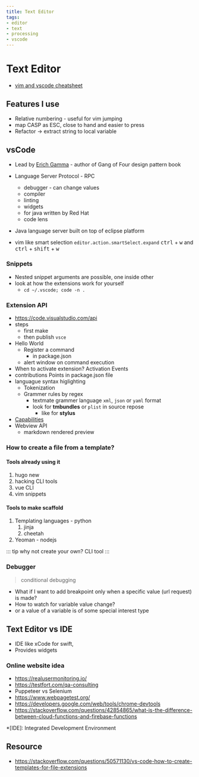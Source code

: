 ```yaml
---
title: Text Editor
tags:
- editor
- text
- processing
- vscode
---
```


# Text Editor

<TagLinks />

* [vim and vscode cheatsheet](https://www.barbarianmeetscoding.com/boost-your-coding-fu-with-vscode-and-vim/cheatsheet/)

## Features I use

* Relative numbering - useful for vim jumping
* map CASP as ESC, close to hand and easier to press
* Refactor -> extract string to local variable

## vsCode

* Lead by [Erich Gamma] - author of Gang of Four design pattern book
* Language Server Protocol - RPC
  * debugger - can change values
  * compiler
  * linting
  * widgets
  * for java written by Red Hat
  * code lens
* Java language server built on top of eclipse platform

* vim like smart selection `editor.action.smartSelect.expand` <kbd>ctrl</kbd> + <kbd>w</kbd> and <kbd>ctrl</kbd> + <kbd>shift</kbd> + <kbd>w</kbd>

### Snippets

* Nested snippet arguments are possible, one inside other
* look at how the extensions work for yourself
  * `cd ~/.vscode; code -n .`

### Extension API

* https://code.visualstudio.com/api
* steps
  * first make
  * then publish `vsce`
* Hello World
  * Register a command
    * in package.json
  * alert window on command execution
* When to activate extension? Activation Events
* contributions Points in package.json file
* languague syntax higlighting
  * Tokenization
  * Grammer rules by regex
    * textmate grammer language `xml`, `json` or `yaml` format
    * look for **tmbundles** or `plist` in source repose
      * like for **stylus**
* [Capabilities](https://code.visualstudio.com/api/extension-capabilities/common-capabilities)
* Webview API
  * markdown rendered preview


### How to create a file from a template?

#### Tools already using it

1. hugo new
2. hacking CLI tools
3. vue CLI
4. vim snippets

#### Tools to make scaffold

1. Templating languages - python
   1. jinja
   2. cheetah
2. Yeoman - nodejs

::: tip
why not create your own? CLI tool
:::



### Debugger

> conditional debugging

* What if I want to add breakpoint only when a specific value (url request) is made?
* How to watch for variable value change?
* or a value of a variable is of some special interest type

## Text Editor vs IDE

* IDE like xCode for swift,
* Provides widgets

### Online website idea

* https://realusermonitoring.io/
* https://testfort.com/qa-consulting
* Puppeteer vs Selenium
* https://www.webpagetest.org/
* https://developers.google.com/web/tools/chrome-devtools
* https://stackoverflow.com/questions/42854865/what-is-the-difference-between-cloud-functions-and-firebase-functions


*[IDE]: Integrated Development Environment

[Erich Gamma]: https://en.wikipedia.org/wiki/Erich_Gamma

## Resource

* https://stackoverflow.com/questions/50571130/vs-code-how-to-create-templates-for-file-extensions

<Footer />
